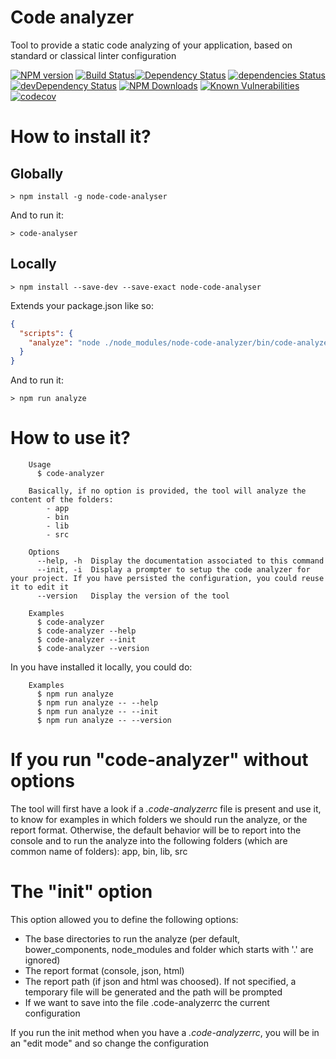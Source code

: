 # Code analyzer

Tool to provide a static code analyzing of your application, based on standard or classical linter configuration

[![NPM version](https://badge.fury.io/js/code-analyzer.svg)](http://badge.fury.io/js/node-code-analyzer)
[![Build Status](https://travis-ci.org/rochejul/code-analyzer.svg?branch=master)](https://travis-ci.org/rochejul/code-analyzer)[![Dependency Status](https://david-dm.org/rochejul/code-analyzer.svg)](https://david-dm.org/rochejul/code-analyzer)
[![dependencies Status](https://david-dm.org/rochejul/code-analyzer/status.svg)](https://david-dm.org/rochejul/code-analyzer)
[![devDependency Status](https://david-dm.org/rochejul/code-analyzer/dev-status.svg)](https://david-dm.org/rochejul/code-analyzer#info=devDependencies)
[![NPM Downloads](https://img.shields.io/npm/dm/code-analyzer.svg)](https://www.npmjs.org/package/node-code-analyzer)
[![Known Vulnerabilities](https://snyk.io/test/github/rochejul/code-analyzer/badge.svg)](https://snyk.io/test/github/rochejul/code-analyzer)
[![codecov](https://codecov.io/gh/rochejul/code-analyzer/branch/master/graph/badge.svg)](https://codecov.io/gh/rochejul/code-analyzer)

# How to install it?

## Globally

````
> npm install -g node-code-analyser
````

And to run it:

````
> code-analyser
````

## Locally

````
> npm install --save-dev --save-exact node-code-analyser
````

Extends your package.json like so:

````json
{
  "scripts": {
    "analyze": "node ./node_modules/node-code-analyzer/bin/code-analyzer"
  }
}
````

And to run it:

````
> npm run analyze
````

# How to use it?

````
    Usage
      $ code-analyzer

    Basically, if no option is provided, the tool will analyze the content of the folders:
        - app
        - bin
        - lib
        - src

    Options
      --help, -h  Display the documentation associated to this command
      --init, -i  Display a prompter to setup the code analyzer for your project. If you have persisted the configuration, you could reuse it to edit it
      --version   Display the version of the tool

    Examples
      $ code-analyzer
      $ code-analyzer --help
      $ code-analyzer --init
      $ code-analyzer --version

````

In you have installed it locally, you could do:

````
    Examples
      $ npm run analyze
      $ npm run analyze -- --help
      $ npm run analyze -- --init
      $ npm run analyze -- --version

````

# If you run "code-analyzer" without options

The tool will first have a look if a *.code-analyzerrc* file is present and use it, to know for examples in which folders we should run the analyze, or the report format.
Otherwise, the default behavior will be to report into the console and to run the analyze into the following folders (which are common name of folders): app, bin, lib, src

# The "init" option

This option allowed you to define the following options:

 - The base directories to run the analyze (per default, bower_components, node_modules and folder which starts with '.' are ignored)
 - The report format (console, json, html)
 - The report path (if json and html was choosed). If not specified, a temporary file will be generated and the path will be prompted
 - If we want to save into the file .code-analyzerrc the current configuration
 
If you run the init method when you have a *.code-analyzerrc*, you will be in an "edit mode" and so change the configuration
